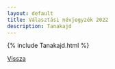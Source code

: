 ```yaml
---
layout: default
title: Választási névjegyzék 2022
description: Tanakajd
---
```


{% include Tanakajd.html %}

[Vissza](./)